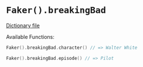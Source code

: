 # `Faker().breakingBad`

[Dictionary file](../core/src/main/resources/locales/en/breaking_bad.yml)

Available Functions:  
```kotlin
Faker().breakingBad.character() // => Walter White

Faker().breakingBad.episode() // => Pilot
```
